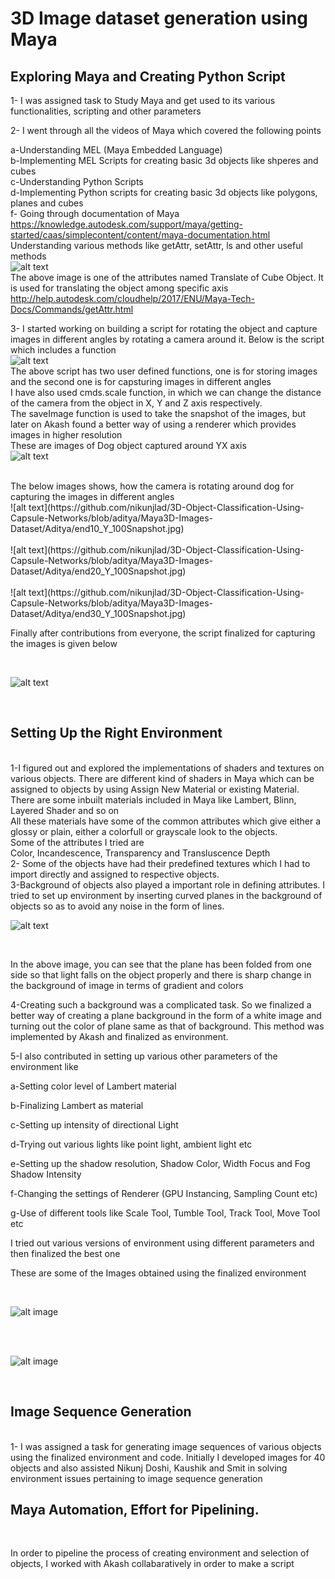 # 3D Image dataset generation using Maya

## Exploring Maya and Creating Python Script
1- I was assigned task to Study Maya and get used to its various functionalities, scripting and other parameters

2- I went through all the videos of Maya which covered the following points

a-Understanding MEL (Maya Embedded Language)
<br>
b-Implementing MEL Scripts for creating basic 3d objects like shperes and cubes
<br>
c-Understanding Python Scripts
<br>
d-Implementing Python scripts for creating basic 3d objects like polygons, planes and cubes
<br>
f- Going through documentation of Maya 
<br>
https://knowledge.autodesk.com/support/maya/getting-started/caas/simplecontent/content/maya-documentation.html
<br>
Understanding various methods like getAttr, setAttr, ls and other useful methods
<br>
![alt text](https://github.com/nikunjlad/3D-Object-Classification-Using-Capsule-Networks/blob/aditya/Maya3D-Images-Dataset/Aditya/Capture_getAttr.JPG)
<br>
The above image is one of the attributes named Translate of Cube Object. It is used for translating the object among specific axis
<br>
http://help.autodesk.com/cloudhelp/2017/ENU/Maya-Tech-Docs/Commands/getAttr.html
<br>


3- I started working on building a script for rotating the object and capture images in different angles by rotating a camera around it.  Below is the script which includes a function
<br>
![alt text](https://github.com/nikunjlad/3D-Object-Classification-Using-Capsule-Networks/blob/aditya/Maya3D-Images-Dataset/Aditya/Capture_image_script_1.JPG)
<br>
The above script has two user defined functions, one is for storing images and the second one is for capsturing images in different angles
<br>
I have also used cmds.scale function, in which we can change the distance of the camera from the object in X, Y and Z axis respectively.
<br>
The saveImage function is used to take the snapshot of the images, but later on Akash found a better way of using a renderer which provides images in higher resolution
<br>
These are images of Dog object captured around YX axis
<br>
![alt text](https://github.com/nikunjlad/3D-Object-Classification-Using-Capsule-Networks/blob/aditya/Maya3D-Images-Dataset/Aditya/dog_gif.gif)
<br>

<br>
The below images shows, how the camera is rotating around dog for capturing the images in different angles
<br>
![alt text](https://github.com/nikunjlad/3D-Object-Classification-Using-Capsule-Networks/blob/aditya/Maya3D-Images-Dataset/Aditya/end10_Y_100Snapshot.jpg)
<br>
<br>
![alt text](https://github.com/nikunjlad/3D-Object-Classification-Using-Capsule-Networks/blob/aditya/Maya3D-Images-Dataset/Aditya/end20_Y_100Snapshot.jpg)
<br>
<br>
![alt text](https://github.com/nikunjlad/3D-Object-Classification-Using-Capsule-Networks/blob/aditya/Maya3D-Images-Dataset/Aditya/end30_Y_100Snapshot.jpg)
<br>

Finally after contributions from everyone, the script finalized for capturing the images is given below

<br>

![alt text](https://github.com/nikunjlad/3D-Object-Classification-Using-Capsule-Networks/blob/aditya/Maya3D-Images-Dataset/Aditya/final_script_image.JPG)

<br>

## Setting Up the Right Environment

<br>
1-I figured out and explored the implementations of shaders and textures on various objects. There are different kind of shaders in Maya which can be assigned to objects by using Assign New Material or existing Material. There are some inbuilt materials included in Maya like Lambert, Blinn, Layered Shader and so on
<br>
All these materials have some of the common attributes which give either a glossy or plain, either a colorfull or grayscale look to the objects.
<br>
Some of the attributes I tried are
<br>
Color, Incandescence, Transparency and Transluscence Depth
<br>
2- Some of the objects have had their predefined textures which I had to import directly and assigned to respective objects.
<br>
3-Background of objects also played a important role in defining attributes. I tried to set up environment by inserting curved planes in the background of objects so as to avoid any noise in the form of lines.
<br>

![alt text](https://github.com/nikunjlad/3D-Object-Classification-Using-Capsule-Networks/blob/aditya/Maya3D-Images-Dataset/Aditya/folding_plane_capture.JPG)

<br>

In the above image, you can see that the plane has been folded from one side so that light falls on the object properly and there is sharp change in the background of image in terms of gradient and colors
<br>

4-Creating such a background was a complicated task. So we finalized a better way of creating a plane background in the form of a white image and turning out the color of plane same as that of background. This method was implemented by Akash and finalized as environment.
<br>

5-I also contributed in setting up various other parameters of the environment like
<br>

a-Setting color level of Lambert material
<br>

b-Finalizing Lambert as material
<br>

c-Setting up intensity of directional Light
<br>

d-Trying out various lights like point light, ambient light etc
<br>

e-Setting up the shadow resolution, Shadow Color, Width Focus and Fog Shadow Intensity
<br>

f-Changing the settings of Renderer (GPU Instancing, Sampling Count etc)
<br>

g-Use of different tools like Scale Tool, Tumble Tool, Track Tool, Move Tool etc
<br>

I tried out various versions of environment using different parameters and then finalized the best one
<br>

These are some of the Images obtained using the finalized environment

<br>

![alt image](https://github.com/nikunjlad/3D-Object-Classification-Using-Capsule-Networks/blob/aditya/Maya3D-Images-Dataset/Aditya/Electronics_Accessories_Headphone_X0_Y0_Z135_Yes_Black_White.png)

<br>
<br>

![alt image](https://github.com/nikunjlad/3D-Object-Classification-Using-Capsule-Networks/blob/aditya/Maya3D-Images-Dataset/Aditya/Electronics_Storage_Pendrive_X0_Y135_Z225_Yes_Black_White.png)

<br>

## Image Sequence Generation

<br>
1- I was assigned a task for generating image sequences of various objects using the finalized environment and code. Initially I developed images for 40 objects and also assisted Nikunj Doshi, Kaushik and Smit in solving environment issues pertaining to image sequence generation


## Maya Automation, Effort for Pipelining.


<br>

In  order to pipeline the process of creating environment and selection of objects, I worked with Akash collabaratively in order to make a script 













